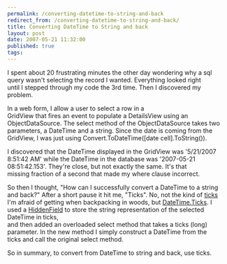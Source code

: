 ```yaml
---
permalink: /converting-datetime-to-string-and-back
redirect_from: /converting-datetime-to-string-and-back/
title: Converting DateTime to String and back 
layout: post
date: 2007-05-21 11:32:00
published: true
tags: 
---
```



I spent about 20 frustrating minutes the other day wondering why a sql  
 query wasn't selecting the record I wanted. Everything looked right  
 until I stepped through my code the 3rd time. Then I discovered my  
 problem.

In a web form, I allow a user to select a row in a  
 GridView that fires an event to populate a DetailsView using an  
 ObjectDataSource. The select method of the ObjectDataSource takes two 
 parameters, a DateTime and a string. Since the date is coming from the 
 GridView, I was just using Convert.ToDateTime([date cell].ToString()).

I   discovered that the DateTime displayed in the GridView was '5/21/2007 8:51:42 AM' while the DateTime in the database was '2007-05-21 08:51:42.153'. They're close, but not exactly the same. It's that  
 missing fraction of a second that made my where clause incorrect.

So   then I thought, "How can I successfully convert a DateTime to a string   and back?" After a short pause it hit me, "Ticks". No, not the kind of [ticks](http://en.wikipedia.org/wiki/Tick) I'm afraid of getting when backpacking in woods, but [DateTime.Ticks](http://msdn2.microsoft.com/en-us/library/system.datetime.ticks.aspx). I used a [HiddenField](http://msdn2.microsoft.com/en-us/library/system.web.ui.webcontrols.hiddenfield%28vs.80%29.aspx)
to store the string representation of the selected DateTime in ticks,  
 and then added an overloaded select method that takes a ticks (long)  
 parameter. In the new method I simply construct a DateTime from the  
 ticks and call the original select method.

So in summary, to convert from DateTime to string and back, use ticks.


